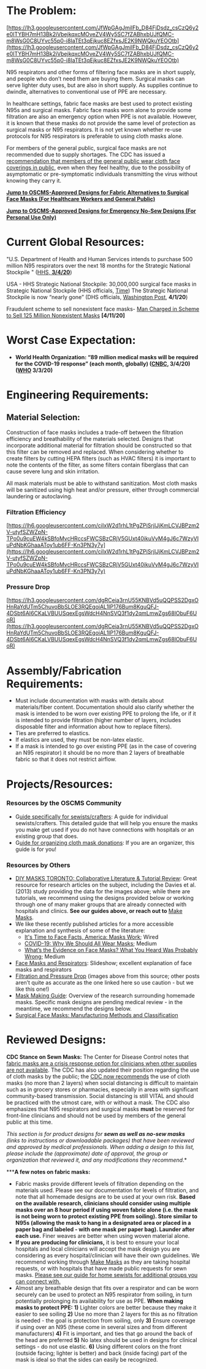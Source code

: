 # The Problem:

[https://lh3.googleusercontent.com/JfWpGAgJmiIFb_D84FjDsdz_csCzQ6y2e0ITYBH7mH13Bk2iVbejkqxcMOveZV4Wy5SC7fZABhxbUJfQMC-m8WsG0C8UYvc55p0-i8IaTEt3qEjkuc8EZfxsJE2K9NWQkuYEOOtb](https://lh3.googleusercontent.com/JfWpGAgJmiIFb_D84FjDsdz_csCzQ6y2e0ITYBH7mH13Bk2iVbejkqxcMOveZV4Wy5SC7fZABhxbUJfQMC-m8WsG0C8UYvc55p0-i8IaTEt3qEjkuc8EZfxsJE2K9NWQkuYEOOtb)

N95 respirators and other forms of filtering face masks are in short supply, and people who don’t need them are buying them. Surgical masks can serve lighter duty uses, but are also in short supply. As supplies continue to dwindle, alternatives to conventional use of PPE are necessary.

In healthcare settings, fabric face masks are best used to protect existing N95s and surgical masks. Fabric face masks worn alone to provide some filtration are also an emergency option when PPE is not available. However, it is known that these masks do not provide the same level of protection as surgical masks or N95 respirators. It is not yet known whether re-use protocols for N95 respirators is preferable to using cloth masks alone.

For members of the general public, surgical face masks are not recommended due to supply shortages. The CDC has issued a [recommendation that members of the general public wear cloth face coverings in public](https://www.cdc.gov/coronavirus/2019-ncov/prevent-getting-sick/cloth-face-cover.html), even when they feel healthy, due to the possibility of asymptomatic or pre-symptomatic individuals transmitting the virus without knowing they carry it.

**[Jump to OSCMS-Approved Designs for Fabric Alternatives to Surgical Face Masks (For Healthcare Workers and General Public)](https://docs.google.com/document/d/1IyCp7OSDz7ddE8hG_YOcXFV_-sHU5aPiw-OCR_F5AAY/edit#bookmark=kix.8uz28d3hsbmy)**

**[Jump to OSCMS-Approved Designs for Emergency No-Sew Designs (For Personal Use Only)](https://docs.google.com/document/d/1IyCp7OSDz7ddE8hG_YOcXFV_-sHU5aPiw-OCR_F5AAY/edit#bookmark=kix.xfsye2kxhvov)**

# Current Global Resources:

"U.S. Department of Health and Human Services intends to purchase 500 million N95 respirators over the next 18 months for the Strategic National Stockpile " ([HHS, **3/4/20**](https://www.hhs.gov/about/news/2020/03/04/hhs-to-procure-n95-respirators-to-support-healthcare-workers-in-covid-19-outbreaks.html))

USA - HHS Strategic National Stockpile: 30,000,000 surgical face masks in Strategic National Stockpile (HHS officials, [Time](https://time.com/5800200/strategic-national-stockpile-coronavirus/)) The Strategic National Stockpile is now “nearly gone” (DHS officials, [Washington Post](https://www.washingtonpost.com/national/coronavirus-protective-gear-stockpile-depleted/2020/04/01/44d6592a-741f-11ea-ae50-7148009252e3_story.html), **4/1/20**)

Fraudulent scheme to sell nonexistent face masks- [Man Charged in Scheme to Sell 125 Million Nonexistent Masks](https://www.nytimes.com/2020/04/11/us/coronavirus-face-mask-fraud-christopher-parris.html) **[4/11/20]**

# Worst Case Expectation:

- **World Health Organization: “89 million medical masks will be required for the COVID-19 response” (each month, globally) ([CNBC](https://www.cnbc.com/2020/03/04/hhs-clarifies-us-has-about-1percent-of-face-masks-needed-for-full-blown-pandemic.html), 3/4/20) ([WHO](https://www.who.int/news-room/detail/03-03-2020-shortage-of-personal-protective-equipment-endangering-health-workers-worldwide) 3/3/20)**

# Engineering Requirements:

## Material Selection:

Construction of face masks includes a trade-off between the filtration efficiency and breathability of the materials selected. Designs that incorporate additional material for filtration should be constructed so that this filter can be removed and replaced. When considering whether to create filters by cutting HEPA filters (such as HVAC filters) it is important to note the contents of the filter, as some filters contain fiberglass that can cause severe lung and skin irritation.

All mask materials must be able to withstand sanitization. Most cloth masks will be sanitized using high heat and/or pressure, either through commercial laundering or autoclaving.

### Filtration Efficiency

[https://lh6.googleusercontent.com/ciIxW2d1rhL1tPgZPiSrjlJjKmLCVJBPzm2V-utyfSZWZpN-TPo0u9cuEW4kSBfoMvcHRccsFWCSBzCRjV5GUxt40ikuVyM4gJ6c7WzyVIuPdNbKGhaaAToy1ub6FF-Kn3PN3y7y](https://lh6.googleusercontent.com/ciIxW2d1rhL1tPgZPiSrjlJjKmLCVJBPzm2V-utyfSZWZpN-TPo0u9cuEW4kSBfoMvcHRccsFWCSBzCRjV5GUxt40ikuVyM4gJ6c7WzyVIuPdNbKGhaaAToy1ub6FF-Kn3PN3y7y)

### Pressure Drop

[https://lh3.googleusercontent.com/dgRCeia3rnU55KNBVd5uQQPSS2DgxOHnRaYdUTm5ChuvoBbSLOE3RQEgoiAL1IP176Bum8KguQFJ-4DSbt6AI6CKaLVBUUSqexEgsWdcH4NnSVQ3f1dy2qmLmwZgs68lObuF6UoR](https://lh3.googleusercontent.com/dgRCeia3rnU55KNBVd5uQQPSS2DgxOHnRaYdUTm5ChuvoBbSLOE3RQEgoiAL1IP176Bum8KguQFJ-4DSbt6AI6CKaLVBUUSqexEgsWdcH4NnSVQ3f1dy2qmLmwZgs68lObuF6UoR)

# Assembly/Fabrication Requirements:

- Must include documentation with masks with details about materials/fiber content. Documentation should also clarify whether the mask is intended to be worn over existing PPE to prolong the life, or if it is intended to provide filtration (higher number of layers, includes disposable filter and information about how to replace filters).
- Ties are preferred to elastics.
- If elastics are used, they must be non-latex elastic.
- If a mask is intended to go over existing PPE (as in the case of covering an N95 respirator) it should be no more than 2 layers of breathable fabric so that it does not restrict airflow.

# Projects/Resources:

### Resources by the OSCMS Community

- G[uide specifically for sewists/crafters](https://docs.google.com/document/d/e/2PACX-1vQVnocKNgEPNSC4DRp0QV-kKfSrPmVMsczMuq1kcIUxNA8DmvG5PS5S0e8zuPRFNe0VnlGzd6segMsl/pub): A guide for individual sewists/crafters. This detailed guide that will help you ensure the masks you make get used if you do not have connections with hospitals or an existing group that does.
- G[uide for organizing cloth mask donations](https://docs.google.com/document/d/e/2PACX-1vRa7v81MSjhwsa9bTV_v2c0oGzRtfmofi37SwAuBeczqDOO_XfoMP7UWMfj7eh8BsibX8uNWv-jrxKi/pub): If you are an organizer, this guide is for you!

### Resources by Others

- [DIY MASKS TORONTO: Collaborative Literature & Tutorial Review](https://tinyurl.com/rnlnk84): Great resource for research articles on the subject, including the Davies et al. (2013) study providing the data for the images above; while there are tutorials, we recommend using the designs provided below or working through one of many maker groups that are already connected with hospitals and clinics. **See our guides above, or reach out to** [Make Masks](http://makemasks.org/).
- We like these recently published articles for a more accessible explanation and synthesis of some of the literature:
    - [It's Time to Face Facts, America: Masks Work](https://www.wired.com/story/its-time-to-face-facts-america-masks-work/); Wired
    - [COVID-19: Why We Should All Wear Masks](https://medium.com/@Cancerwarrior/covid-19-why-we-should-all-wear-masks-there-is-new-scientific-rationale-280e08ceee71); Medium
    - [What’s the Evidence on Face Masks? What You Heard Was Probably Wrong](https://medium.com/better-humans/whats-the-evidence-on-face-masks-5f3c27a18cc); Medium
- [Face Masks and Respirators](https://www.slideshare.net/muralikrishnan71697092/respiratory-protection-face-masks-and-respirators): Slideshow; excellent explanation of face masks and respirators
- [Filtration and Pressure Drop](https://smartairfilters.com/en/blog/best-materials-make-diy-face-mask-virus/) (images above from this source; other posts aren’t quite as accurate as the one linked here so use caution - but we like this one!)
- [Mask Making Guide](https://covidstudentresponse.org/resources/mask-making/): Overview of the research surrounding homemade masks. Specific mask designs are pending medical review - in the meantime, we recommend the designs below.
- [Surgical Face Masks: Manufacturing Methods and Classification](http://www.jairjp.com/NOVEMBER%202013/02%20CHELLAMANI%201.pdf)

# Reviewed Designs:

**CDC Stance on Sewn Masks:** The Center for Disease Control notes that [fabric masks are a crisis response option for clinicians when other supplies are not available](https://www.cdc.gov/coronavirus/2019-ncov/hcp/ppe-strategy/face-masks.html). The CDC has also updated their position regarding the use of cloth masks by the public; the [CDC now recommends](https://www.cdc.gov/coronavirus/2019-ncov/prevent-getting-sick/cloth-face-cover.html) the use of cloth masks (no more than 2 layers) when social distancing is difficult to maintain such as in grocery stores or pharmacies, especially in areas with significant community-based transmission. Social distancing is still VITAL and should be practiced with the utmost care, with or without a mask. The CDC also emphasizes that N95 respirators and surgical masks **must** be reserved for front-line clinicians and should not be used by members of the general public at this time.

*This section is for product designs for **sewn as well as no-sew masks** (links to instructions or downloadable packages) that have been reviewed and approved by medical professionals. When adding a design to this list, please include the (approximate) date of approval, the group or organization that reviewed it, and any modifications they recommend*.*

*****A few notes on fabric masks:** 

- Fabric masks provide different levels of filtration depending on the materials used. Please see our documentation for levels of filtration, and note that all homemade designs are to be used at your own risk. **Based on the available research, clinicians should consider using multiple masks over an 8 hour period if using woven fabric alone (i.e. the mask is not being worn to protect existing PPE from soiling). Store similar to N95s (allowing the mask to hang in a designated area or placed in a paper bag and labeled - with one mask per paper bag). Launder after each use.** Finer weaves are better when using woven material alone.
- **If you are producing for clinicians,** it is best to ensure your local hospitals and local clinicians will accept the mask design you are considering as every hospital/clinician will have their own guidelines. We recommend working through [Make Masks](http://makemasks.org/) as they are taking hospital requests, or with hospitals that have made public requests for sewn masks. [Please see our guide for home sewists for additional groups you can connect with.](https://docs.google.com/document/d/e/2PACX-1vQVnocKNgEPNSC4DRp0QV-kKfSrPmVMsczMuq1kcIUxNA8DmvG5PS5S0e8zuPRFNe0VnlGzd6segMsl/pub)
- Almost any breathable design that fits over a respirator and can be worn securely can be used to protect an N95 respirator from soiling, in turn potentially prolonging its availability for use as PPE. **When making masks to protect PPE:** **1)** Lighter colors are better because they make it easier to see soiling **2)** Use no more than 2 layers for this as no filtration is needed - the goal is protection from soiling, only **3)** Ensure coverage if using over an N95 (these come in several sizes and from different manufacturers) **4)** Fit is important, and ties that go around the back of the head are preferred **5)** No latex should be used in designs for clinical settings - do not use elastic. **6)** Using different colors on the front (outside facing; lighter is better) and back (inside facing) part of the mask is ideal so that the sides can easily be recognized.
